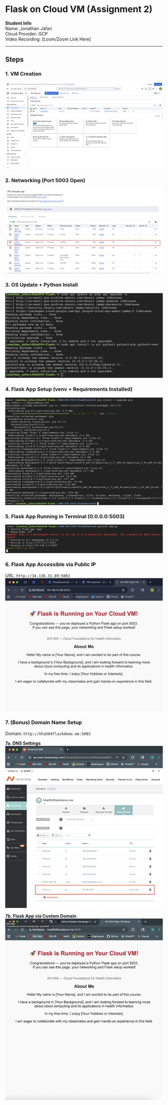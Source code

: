 # Flask on Cloud VM (Assignment 2)

**Student Info**  
Name: Jonathan Jafari  
Cloud Provider: GCP  
Video Recording: [Loom/Zoom Link Here]  

---

## Steps

### 1. VM Creation
![screenshot1](screenshots/screenshot1.png)

### 2. Networking (Port 5003 Open)
![screenshot2](screenshots/screenshot2.png)

### 3. OS Update + Python Install
![screenshot3](screenshots/screenshot3.png)

### 4. Flask App Setup (venv + Requirements Installed)
![screenshot4](screenshots/screenshot4.png)

### 5. Flask App Running in Terminal (0.0.0.0:5003)
![screenshot5](screenshots/screenshot5.png)

### 6. Flask App Accessible via Public IP
URL: `http://34.138.31.89:5003`  
![screenshot6](screenshots/screenshot6.png)

### 7. (Bonus) Domain Name Setup
Domain: `http://hha504flaskdemo.me:5003`

**7a. DNS Settings**  
![screenshot7a](screenshots/screenshot7a.png)

**7b. Flask App via Custom Domain**  
![screenshot7b](screenshots/screenshot7b.png)
